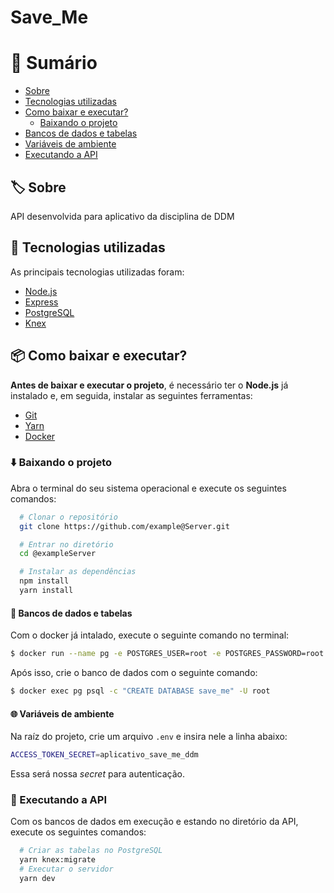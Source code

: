 # Save_Me

# 🔖 Sumário

- [Sobre](#%EF%B8%8F-sobre)
- [Tecnologias utilizadas](#-tecnologias-utilizadas)
- [Como baixar e executar?](#-como-baixar-e-executar)
  - [Baixando o projeto](#%EF%B8%8F-baixando-o-projeto)
- [Bancos de dados e tabelas](#-bancos-de-dados-e-tabelas)
- [Variáveis de ambiente](#-variáveis-de-ambiente)
- [Executando a API](#-executando-a-api)

## 🏷️ Sobre

API desenvolvida para aplicativo da disciplina de DDM

## 🚀 Tecnologias utilizadas

As principais tecnologias utilizadas foram: 


- [Node.js](https://nodejs.org/en/)
- [Express](http://expressjs.com/)
- [PostgreSQL](https://www.postgresql.org/)
- [Knex](https://knexjs.org/)

## 📦 Como baixar e executar?

**Antes de baixar e executar o projeto**, é necessário ter o **Node.js** já instalado e, em seguida, instalar as seguintes ferramentas:

- [Git](https://git-scm.com/)
- [Yarn](https://classic.yarnpkg.com/lang/en/)
- [Docker](https://www.docker.com/)

### ⬇️ Baixando o projeto

Abra o terminal do seu sistema operacional e execute os seguintes comandos:

```bash
  # Clonar o repositório
  git clone https://github.com/example@Server.git

  # Entrar no diretório
  cd @exampleServer

  # Instalar as dependências
  npm install
  yarn install
```

#### 🎲 Bancos de dados e tabelas

Com o docker já intalado, execute o seguinte comando no terminal:

```bash
$ docker run --name pg -e POSTGRES_USER=root -e POSTGRES_PASSWORD=root -p 5432:5432 -d postgres
```

Após isso, crie o banco de dados com o seguinte comando: 

```bash
$ docker exec pg psql -c "CREATE DATABASE save_me" -U root 
```

#### 🌐 Variáveis de ambiente

Na raíz do projeto, crie um arquivo `.env` e insira nele a linha abaixo:

```bash
ACCESS_TOKEN_SECRET=aplicativo_save_me_ddm
```
Essa será nossa *secret* para autenticação.

### 🏃 Executando a API

Com os bancos de dados em execução e estando no diretório da API, execute os seguintes comandos:

```bash
  # Criar as tabelas no PostgreSQL
  yarn knex:migrate
  # Executar o servidor
  yarn dev
```

